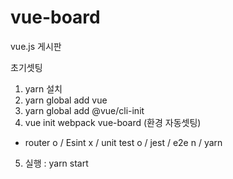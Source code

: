 # vue-board
vue.js 게시판

초기셋팅
1. yarn 설치
2. yarn global add vue
3. yarn global add @vue/cli-init 
4. vue init webpack vue-board (환경 자동셋팅)
 - router o / Esint x / unit test o / jest / e2e n / yarn 
5. 실행 : yarn start